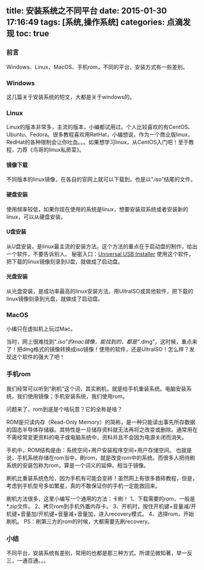 title: 安装系统之不同平台
date: 2015-01-30 17:16:49
tags: [系统,操作系统]
categories: 点滴发现
toc: true
---
### 前言
Windows、Linux、MacOS、手机rom，不同的平台，安装方式有一些差别。

### Windows
这几篇关于安装系统的短文，大都是关于windows的。

### Linux
Linux的版本非常多，主流的版本，小编都试用过。个人比较喜欢的有CentOS、Ubuntu、Fedora。很多教程喜欢用RetHat，小编想说，作为一个商业版linux，RedHat的各种限制会让你吐血。。。如果想学习linux，从CentOS入门吧！至于教程，力荐《鸟哥的linux私房菜》。

#### 镜像下载
不同版本的linux镜像，在各自的官网上就可以下载到。也是以“.iso”结尾的文件。

#### 硬盘安装
使用频率较低，如果你现在使用的系统是linux，想要安装双系统或者安装新的linux，可以从硬盘安装。

#### U盘安装
从U盘安装，是linux最主流的安装方法。这个方法的重点在于启动盘的制作，给出一个软件，不要告诉别人。
秘密入口：[Universal USB Installer](http://www.pendrivelinux.com/universal-usb-installer-easy-as-1-2-3/#button)
使用这个软件，把下载的linux镜像刻录到U盘，就做成了启动盘。

#### 光盘安装
从光盘安装，是成功率最高的linux安装方法。用UltraISO或其他软件，把下载的linux镜像刻录到光盘，就做成了启动盘。

### MacOS
小编只在虚拟机上玩过Mac。

当时，网上很难找到“*.iso”的mac镜像，能找到的，都是“*.dmg”，这时候，重点来了！把dmg格式的镜像转换成iso镜像！使用的软件，还是UltraISO！怎么样？发现这个软件的强大了吧！
<!--more-->
### 手机rom
我们经常可以听到“刷机”这个词，其实刷机，就是给手机重装系统。电脑安装系统，我们使用镜像；手机安装系统，我们使用rom。

问题来了，rom到底是个啥玩意？它的全称是啥？

ROM是只读内存（Read-Only Memory）的简称，是一种只能读出事先所存数据的固态半导体存储器。其特性是一旦储存资料就无法再将之改变或删除。通常用在不需经常变更资料的电子或电脑系统中，资料并且不会因为电源关闭而消失。

手机中，ROM结构是由：系统空间+用户安装程序空间+用户存储空间。
也就是说，手机系统存储在rom当中，刷rom，就是改变rom中的系统。而很多人把待刷系统的安装包称为rom，算是一个词义的延伸，相当于镜像。

刷机比重装系统危险，因为手机有可能会变砖！虽然网上有很多救砖教程，但是，考虑到手机型号多如繁星，真的不敢保证你的手机一定能救回来。

刷机方法很多，这里小编写一个通用的方法：卡刷！
1、下载需要的rom，一般是*.zip文件。
2、拷贝rom到手机外置内存卡。
3、开机时，按住开机键+音量减/开机键+音量加/开机键+音量减+音量加，进入recovery模式。
4、选择rom，开始刷机。
PS：刷第三方的rom的时候，大都需要先刷recovery。

### 小结
不同平台，安装系统有差别，常用的也都是那三种方式。所谓见微知著，举一反三，一通百通。。。